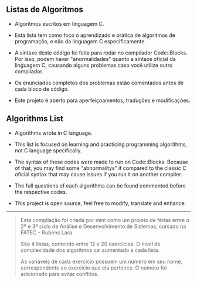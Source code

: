 
## Listas de Algoritmos
- Algoritmos escritos em linguagem C.
 
- Esta lista tem como foco o aprendizado e prática de algoritmos de programação,
e não da linguagem C especificamente.

- A sintaxe deste código foi feita para rodar no compilador Code::Blocks.
Por isso, podem haver "anormalidades" quanto a sintaxe oficial da linguagem C,
causando alguns problemas caso você utilize outro compilador.

- Os enunciados completos dos problemas estão comentados antes de cada bloco de código.
  
- Este projeto é aberto para aperfeiçoamentos, traduções e modificações.

## Algorithms List
- Algorithms wrote in C language.
 
- This list is focused on learning and practicing programming algorithms, not C language specifically.

- The syntax of these codes were made to run on Code::Blocks.
Because of that, you may find some "abnormalitys" if compared to the classic C oficial syntax that may cause issues if you run it on another compiler.

- The full questions of each algorithms can be found commented before the respective codes.
  
- This project is open source, feel free to modify, translate and enhance.

---

> Esta compilação foi criada por mim como um projeto de férias entre o
> 2º e 3º ciclo de Análise e Desenvolvimento de Sistemas, cursado na
> FATEC - Rubens Lara.
> 
> São 4 listas, contendo entre 12 e 20 exercícios. O nível de
> complexidade dos algoritmos vai aumentado a cada lista.
> 
> As variáveis de cada exercício possuem um número em seu nome,
> correspondente ao exercício que ela pertence. O número foi adicionado
> para evitar conflitos.
